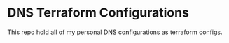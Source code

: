 # DNS Terraform Configurations

This repo hold all of my personal DNS configurations as terraform configs.
